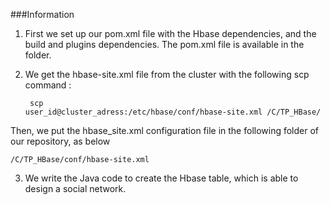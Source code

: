 ###Information

1) First we set up our pom.xml file with the Hbase dependencies, and the build and plugins dependencies. The pom.xml file is available in the folder.

2) We get the hbase-site.xml file from the cluster with the following scp command :
<code><pre> scp user_id@cluster_adress:/etc/hbase/conf/hbase-site.xml /C/TP_HBase/ </pre></code>

Then, we put the hbase_site.xml configuration file in the following folder of our repository, as below
<code><pre> /C/TP_HBase/conf/hbase-site.xml </pre></code>

3) We write the Java code to create the Hbase table, which is able to design a social network. 






